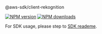 @aws-sdk/client-rekognition

[![NPM version](https://img.shields.io/npm/v/@aws-sdk/client-rekognition/preview.svg)](https://www.npmjs.com/package/@aws-sdk/client-rekognition)
[![NPM downloads](https://img.shields.io/npm/dm/@aws-sdk/client-rekognition.svg)](https://www.npmjs.com/package/@aws-sdk/client-rekognition)

For SDK usage, please step to [SDK reademe](https://github.com/aws/aws-sdk-js-v3).
